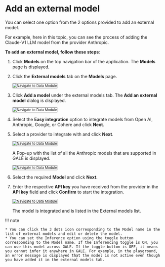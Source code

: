 # Add an external model

You can select one option from the 2 options provided to add an external model.

For example, here in this topic, you can see the process of adding the Claude-V1 LLM model from the provider Anthropic.

**To add an external model, follow these steps**:

1. Click **Models** on the top navigation bar of the application. The **Models** page is displayed.
2. Click the **External models** tab on the **Models** page.

    <img src="../images/navigate-to-data-module.png" alt="Navigate to Data Module" title="Navigate to Data Module" style="border: 1px solid gray; zoom:80%;">

1. Click **Add a model** under the external models tab. The **Add an external model** dialog is displayed.

    <img src="../images/navigate-to-data-module.png" alt="Navigate to Data Module" title="Navigate to Data Module" style="border: 1px solid gray; zoom:80%;">

1. Select the **Easy integration** option to integrate models from Open AI, Anthropic, Google, or Cohere and click **Next**.
2. Select a provider to integrate with and click **Next**.

    <img src="../images/navigate-to-data-module.png" alt="Navigate to Data Module" title="Navigate to Data Module" style="border: 1px solid gray; zoom:80%;">

    A Pop-up with the list of all the Anthropic models that are supported in GALE is displayed.

    <img src="../images/navigate-to-data-module.png" alt="Navigate to Data Module" title="Navigate to Data Module" style="border: 1px solid gray; zoom:80%;">

1. Select the required **Model** and click **Next**.
2. Enter the respective **API key** you have received from the provider in the **API key** field and click **Confirm** to start the integration.

    <img src="../images/navigate-to-data-module.png" alt="Navigate to Data Module" title="Navigate to Data Module" style="border: 1px solid gray; zoom:80%;">

    The model is integrated and is listed in the External models list.

!!! note

    * You can click the 3 dots icon corresponding to the Model name in the list of external models and edit or delete the model.
    * You can set the Inference option using the toggle button corresponding to the Model name. If the Inferencing toggle is ON, you can use this model across GALE. If the toggle button is OFF, it means you cannot infer it anywhere in GALE. For example, in the playground, an error message is displayed that the model is not active even though you have added it in the external models tab.
